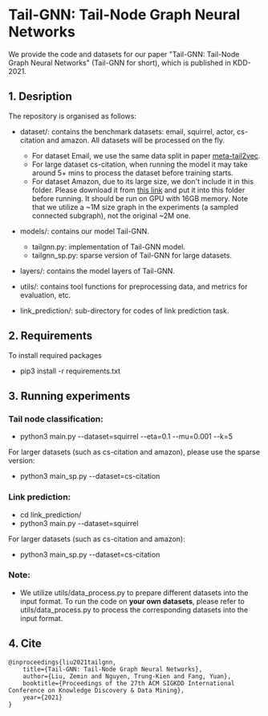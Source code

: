 
# Tail-GNN: Tail-Node Graph Neural Networks 
We provide the code and datasets for our paper "Tail-GNN: Tail-Node Graph Neural Networks" (Tail-GNN for short), which is published in KDD-2021.


## 1. Desription
The repository is organised as follows:

* dataset/: contains the benchmark datasets: email, squirrel, actor, cs-citation and amazon. All datasets will be processed on the fly. 
  * For dataset Email, we use the same data split in paper [meta-tail2vec](https://github.com/shuaiOKshuai/meta-tail2vec). 
  * For large dataset cs-citation, when running the model it may take around 5+ mins to process the dataset before training starts. 
  * For dataset Amazon, due to its large size, we don't include it in this folder. Please download it from [this link](https://github.com/pyyush/GraphML) and put it into this folder before running. It should be run on GPU with 16GB memory. Note that we utilize a ~1M size graph in the experiments (a sampled connected subgraph), not the original ~2M one.

* models/: contains our model Tail-GNN.
  * tailgnn.py: implementation of Tail-GNN model.
  * tailgnn_sp.py: sparse version of Tail-GNN for large datasets.

* layers/: contains the model layers of Tail-GNN.  
* utils/: contains tool functions for preprocessing data, and metrics for evaluation, etc.
* link_prediction/: sub-directory for codes of link prediction task.
  

## 2. Requirements
To install required packages
- pip3 install -r requirements.txt

## 3. Running experiments

### Tail node classification:
- python3 main.py --dataset=squirrel --eta=0.1 --mu=0.001 --k=5
  
For larger datasets (such as cs-citation and amazon), please use the sparse version:
- python3 main_sp.py --dataset=cs-citation


### Link prediction:
- cd link_prediction/
- python3 main.py --dataset=squirrel 

For larger datasets (such as cs-citation and amazon):
- python3 main_sp.py --dataset=cs-citation


### Note:
- We utilize utils/data_process.py to prepare different datasets into the input format. To run the code on **your own datasets**, please refer to utils/data_process.py to process the corresponding datasets into the input format.


## 4. Cite

	@inproceedings{liu2021tailgnn,
		title={Tail-GNN: Tail-Node Graph Neural Networks},
		author={Liu, Zemin and Nguyen, Trung-Kien and Fang, Yuan},
		booktitle={Proceedings of the 27th ACM SIGKDD International Conference on Knowledge Discovery & Data Mining},
		year={2021}
	}
